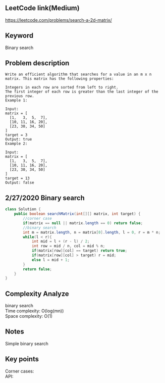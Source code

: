 ## LeetCode link(Medium)
https://leetcode.com/problems/search-a-2d-matrix/

## Keyword
Binary search

## Problem description
```
Write an efficient algorithm that searches for a value in an m x n matrix. This matrix has the following properties:

Integers in each row are sorted from left to right.
The first integer of each row is greater than the last integer of the previous row.
Example 1:

Input:
matrix = [
  [1,   3,  5,  7],
  [10, 11, 16, 20],
  [23, 30, 34, 50]
]
target = 3
Output: true
Example 2:

Input:
matrix = [
  [1,   3,  5,  7],
  [10, 11, 16, 20],
  [23, 30, 34, 50]
]
target = 13
Output: false
```
## 2/27/2020 Binary search

```java
class Solution {
    public boolean searchMatrix(int[][] matrix, int target) {
        //corner case
        if(matrix == null || matrix.length == 0) return false;
        //binary search
        int m = matrix.length, n = matrix[0].length, l = 0, r = m * n;
        while(l < r){
            int mid = l + (r - l) / 2;
            int row = mid / n, col = mid % n;
            if(matrix[row][col] == target) return true;
            if(matrix[row][col] > target) r = mid;
            else l = mid + 1;
        }
        return false;
    }
}
```

## Complexity Analyze
binary search\
Time complexity: O(log(mn))\
Space complexity: O(1)

## Notes
Simple binary search

## Key points
Corner cases:\
API:
